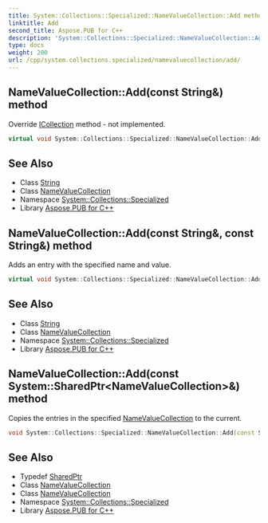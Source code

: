 ```yaml
---
title: System::Collections::Specialized::NameValueCollection::Add method
linktitle: Add
second_title: Aspose.PUB for C++
description: 'System::Collections::Specialized::NameValueCollection::Add method. Override ICollection method - not implemented in C++.'
type: docs
weight: 200
url: /cpp/system.collections.specialized/namevaluecollection/add/
---
```

## NameValueCollection::Add(const String\&) method


Override [ICollection](../../../system.collections/icollection/) method - not implemented.

```cpp
virtual void System::Collections::Specialized::NameValueCollection::Add(const String &item) override
```

## See Also

* Class [String](../../../system/string/)
* Class [NameValueCollection](../)
* Namespace [System::Collections::Specialized](../../)
* Library [Aspose.PUB for C++](../../../)
## NameValueCollection::Add(const String\&, const String\&) method


Adds an entry with the specified name and value.

```cpp
virtual void System::Collections::Specialized::NameValueCollection::Add(const String &name, const String &value)
```

## See Also

* Class [String](../../../system/string/)
* Class [NameValueCollection](../)
* Namespace [System::Collections::Specialized](../../)
* Library [Aspose.PUB for C++](../../../)
## NameValueCollection::Add(const System::SharedPtr\<NameValueCollection\>\&) method


Copies the entries in the specified [NameValueCollection](../) to the current.

```cpp
void System::Collections::Specialized::NameValueCollection::Add(const System::SharedPtr<NameValueCollection> &c)
```

## See Also

* Typedef [SharedPtr](../../../system/sharedptr/)
* Class [NameValueCollection](../)
* Class [NameValueCollection](../)
* Namespace [System::Collections::Specialized](../../)
* Library [Aspose.PUB for C++](../../../)
